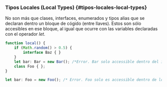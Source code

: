 ### Tipos Locales \(Local Types\) {#tipos-locales-local-types}

No son más que clases, interfaces, enumerados y tipos alias que se declaran dentro un bloque de cógido \(entre llaves\). Estos son sólo accesibles en ese bloque, al igual que ocurre con las variables declaradas con el operador _let_.

```ts
function local() {
    if (Math.random() > 0.5) {
        interface Baz { }
    }
    let bar: Bar = new Bar(); /*Error. Bar solo accessible dentro del if */
    class Foo { };
}

let bar: Foo = new Foo(); /* Error. Foo solo es accessible dentro de local() */
```



